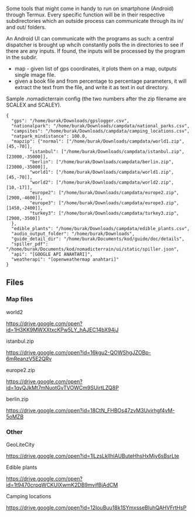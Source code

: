 
Some tools that might come in handy to run on smartphone (Android)
through Termux. Every specific function will be in their respective
subdirectories which an outside process can communicate through its
in/ and out/ folders.

An Android UI can communicate with the programs as such: a central
dispatcher is brought up whcih constantly polls the in directories to
see if there are any inputs. If found, the inputs will be processed by
the program in the subdir. 

* map - given list of gps coordinates, it plots them on a map, outputs
  single image file.
* given a book file and from percentage to percentage parameters, it will extract
  the text from the file, and write it as text in out directory.

Sample .nomadicterrain config (the two numbers after the zip filename are SCALEX and SCALEY). 

```
{
  "gps": "/home/burak/Downloads/gpslogger.csv",
  "nationalpark": "/home/burak/Downloads/campdata/national_parks.csv",
  "campsites": "/home/burak/Downloads/campdata/camping_locations.csv",
  "natpark_mindistance": 100.0,
  "mapzip": {"normal": ["/home/burak/Downloads/campdata/world1.zip",[45,-70]],
	     "istanbul": ["/home/burak/Downloads/campdata/istanbul.zip",[23000,-35000]],
	     "berlin": ["/home/burak/Downloads/campdata/berlin.zip",[23000,-35000]],
	     "world1": ["/home/burak/Downloads/campdata/world1.zip",[45,-70]],
	     "world2": ["/home/burak/Downloads/campdata/world2.zip",[10,-17]],
	     "europe2": ["/home/burak/Downloads/campdata/europe2.zip",[2900,-4600]],
	     "europe3": ["/home/burak/Downloads/campdata/europe3.zip",[1450,-2400]],
	     "turkey3": ["/home/burak/Downloads/campdata/turkey3.zip",[2900,-3500]]	     
  },
  "edible_plants": "/home/burak/Downloads/campdata/edible_plants.csv",
  "audio_output_folder": "/home/burak/Downloads",
  "guide_detail_dir": "/home/burak/Documents/kod/guide/doc/details",
  "spiller_pdf": "/home/burak/Documents/kod/nomadicterrain/ui/static/spiller.json",
  "api": "[GOOGLE API ANAHTARI]",
  "weatherapi": "[openweathermap anahtari]"
}
```

## Files

### Map files

world2

https://drive.google.com/open?id=1H3KK9MWXXtxcKPw5LY_hAJEC14bX94jJ

istanbul.zip

https://drive.google.com/open?id=16kgu2-QOWShgJZOBp-6mReanzV5E2QRv

europe2.zip

https://drive.google.com/open?id=1qyQJkMt7mNuotGvTVOWCm9SUirtLZQ8P

berlin.zip

https://drive.google.com/open?id=18CtN_FHBOs47zvM3Uvirhgf4vM-5oMZB

### Other

GeoLiteCity

https://drive.google.com/open?id=1lLzsLklIhlAUButeHhsHxMjy6sBsrLte

Edible plants

https://drive.google.com/open?id=1t9470crpqWCKUlXwmK2DB9mvifBjAdCM

Camping locations

https://drive.google.com/open?id=12IouBuu18k1SYmxsseBluhQAHVFrtHsP


